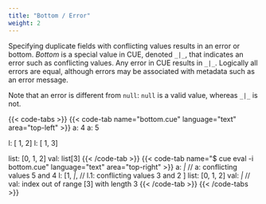 ```yaml
---
title: "Bottom / Error"
weight: 2
---
```

Specifying duplicate fields with conflicting values results in an error
or bottom.
_Bottom_ is a special value in CUE, denoted `_|_`, that indicates an
error such as conflicting values.
Any error in CUE results in `_|_`.
Logically all errors are equal, although errors may be associated with
metadata such as an error message.

Note that an error is different from `null`: `null` is a valid value,
whereas `_|_` is not.

{{< code-tabs >}}
{{< code-tab name="bottom.cue" language="text"  area="top-left" >}}
a: 4
a: 5

l: [ 1, 2]
l: [ 1, 3]

list: [0, 1, 2]
val: list[3]
{{< /code-tab >}}
{{< code-tab name="$ cue eval -i bottom.cue" language="text"  area="top-right" >}}
a: _|_ // a: conflicting values 5 and 4
l: [1, _|_, // l.1: conflicting values 3 and 2
]
list: [0, 1, 2]
val: _|_ // val: index out of range [3] with length 3
{{< /code-tab >}}
{{< /code-tabs >}}
